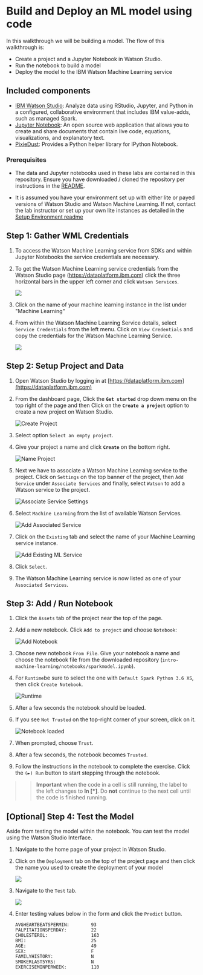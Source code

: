 # Build and Deploy an ML model using code

In this walkthrough we will be building a model. The flow of this walkthrough is:

- Create a project and a Jupyter Notebook in Watson Studio.
- Run the notebook to build a model
- Deploy the model to the IBM Watson Machine Learning service

## Included components

- [IBM Watson Studio](https://www.ibm.com/cloud/watson-studio): Analyze data using RStudio, Jupyter, and Python in a configured, collaborative environment that includes IBM value-adds, such as managed Spark.
- [Jupyter Notebook](https://jupyter.org/): An open source web application that allows you to create and share documents that contain live code, equations, visualizations, and explanatory text.
- [PixieDust](https://github.com/pixiedust/pixiedust): Provides a Python helper library for IPython Notebook.

### Prerequisites

- The data and Jupyter notebooks used in these labs are contained in this repository. Ensure you have downloaded / cloned the repository per instructions in the [README](READMe.md).

- It is assumed you have your environment set up with either lite or payed versions of Watson Studio and Watson Machine Learning. If not, contact the lab instructor or set up your own lite instances as detailed in the [Setup Environment readme](EnvironmentSetup.md)

## Step 1: Gather WML Credentials

1. To access the Watson Machine Learning service from SDKs and within Jupyter Notebooks the service credentials are necessary.

1. To get the Watson Machine Learning service credentials from the Watson Studio page (https://dataplatform.ibm.com) click the three horizontal bars in the upper left corner and click `Watson Services`.

    ![](docs/images/ss12.png)

1. Click on the name of your machine learning instance in the list under "Machine Learning"

1. From within the Watson Machine Learning Service details, select `Service Credentials` from the left menu.  Click on `View Credentials` and copy the credentials for the Watson Machine Learning Service.

    ![](docs/images/ss13.png)

## Step 2: Setup Project and Data

1. Open Watson Studio by logging in at [https://dataplatform.ibm.com](https://dataplatform.ibm.com)

1. From the dashboard page, Click the **`Get started`** drop down menu on the top right of the page and then Click on the **`Create a project`** option to create a new project on Watson Studio.

    ![Create Project](docs/images/ss8a.png)

1. Select option `Select an empty project`.

1. Give your project a name and click **`Create`** on the bottom right.

    ![Name Project](docs/images/ss9a.png)

1. Next we have to associate a Watson Machine Learning service to the project. Click on `Settings` on the top banner of the project, then `Add Service` under `Associate Services` and finally, select `Watson` to add a Watson service to the project.

    ![Associate Service Settings](docs/images/settings.png)

1. Select `Machine Learning` from the list of available Watson Services.

    ![Add Associated Service](docs/images/add-associated-service.png)

1. Click on the `Existing` tab and select the name of your Machine Learning service instance.

    ![Add Existing ML Service](docs/images/choose-ml-service.png)
  
1. Click `Select`.

1. The Watson Machine Learning service is now listed as one of your `Associated Services`.

## Step 3: Add / Run Notebook

1. Click the `Assets` tab of the project near the top of the page.

1. Add a new notebook. Click `Add to project` and choose `Notebook`:

   ![Add Notebook](docs/images/newnotebook.png)

1. Choose new notebook `From File`. Give your notebook a name and choose the notebook file from the downloaded repository (`intro-machine-learning/notebooks/sparkmodel.ipynb`).

1. For `Runtime`be sure to select the one with `Default Spark Python 3.6 XS`, then click `Create Notebook`.

   ![Runtime](docs/images/notebookfromfile.png)

1. After a few seconds the notebook should be loaded.

1. If you see `Not Trusted` on the top-right corner of your screen, click on it. 

    ![Notebook loaded](docs/images/nottrusted.png)

1. When prompted, choose `Trust`.

1. After a few seconds, the notebook becomes `Trusted`.

1. Follow the instructions in the notebook to complete the exercise. Click the `(►) Run` button to start stepping through the notebook. 

>> **Important** when the code in a cell is still running, the label to the left changes to **In [\*]**. Do **not** continue to the next cell until the code is finished running.

## [Optional] Step 4: Test the Model

Aside from testing the model within the notebook. You can test the model using the Watson Studio Interface.

1. Navigate to the home page of your project in Watson Studio.

1. Click on the `Deployment` tab on the top of the project page and then click the name you used to create the deployment of your model

   ![](docs/images/ss15.png)

1. Navigate to the `Test` tab.
   
   ![](docs/images/ss16.png)

1. Enter testing values below in the form and click the `Predict` button.

    ```
    AVGHEARTBEATSPERMIN:        93
    PALPITATIONSPERDAY:         22
    CHOLESTEROL:                163
    BMI:                        25
    AGE:                        49
    SEX:                        F
    FAMILYHISTORY:              N
    SMOKERLAST5YRS:             N
    EXERCISEMINPERWEEK:         110
    ```

